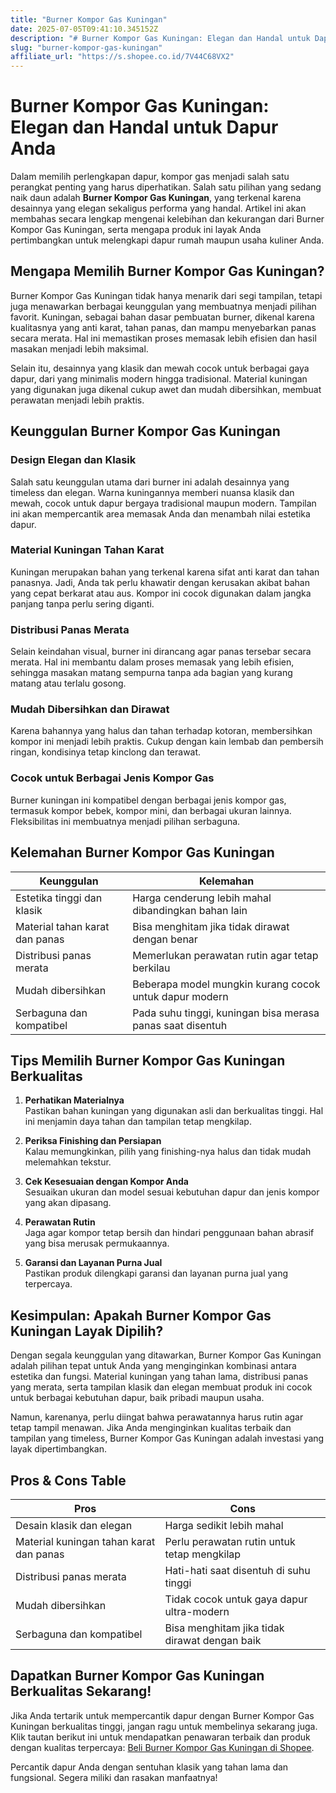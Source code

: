 ```yaml
---
title: "Burner Kompor Gas Kuningan"
date: 2025-07-05T09:41:10.345152Z
description: "# Burner Kompor Gas Kuningan: Elegan dan Handal untuk Dapur Anda..."
slug: "burner-kompor-gas-kuningan"
affiliate_url: "https://s.shopee.co.id/7V44C68VX2"
---
```

# Burner Kompor Gas Kuningan: Elegan dan Handal untuk Dapur Anda

Dalam memilih perlengkapan dapur, kompor gas menjadi salah satu perangkat penting yang harus diperhatikan. Salah satu pilihan yang sedang naik daun adalah **Burner Kompor Gas Kuningan**, yang terkenal karena desainnya yang elegan sekaligus performa yang handal. Artikel ini akan membahas secara lengkap mengenai kelebihan dan kekurangan dari Burner Kompor Gas Kuningan, serta mengapa produk ini layak Anda pertimbangkan untuk melengkapi dapur rumah maupun usaha kuliner Anda.

## Mengapa Memilih Burner Kompor Gas Kuningan?

Burner Kompor Gas Kuningan tidak hanya menarik dari segi tampilan, tetapi juga menawarkan berbagai keunggulan yang membuatnya menjadi pilihan favorit. Kuningan, sebagai bahan dasar pembuatan burner, dikenal karena kualitasnya yang anti karat, tahan panas, dan mampu menyebarkan panas secara merata. Hal ini memastikan proses memasak lebih efisien dan hasil masakan menjadi lebih maksimal.

Selain itu, desainnya yang klasik dan mewah cocok untuk berbagai gaya dapur, dari yang minimalis modern hingga tradisional. Material kuningan yang digunakan juga dikenal cukup awet dan mudah dibersihkan, membuat perawatan menjadi lebih praktis.

## Keunggulan Burner Kompor Gas Kuningan

### Design Elegan dan Klasik

Salah satu keunggulan utama dari burner ini adalah desainnya yang timeless dan elegan. Warna kuningannya memberi nuansa klasik dan mewah, cocok untuk dapur bergaya tradisional maupun modern. Tampilan ini akan mempercantik area memasak Anda dan menambah nilai estetika dapur.

### Material Kuningan Tahan Karat

Kuningan merupakan bahan yang terkenal karena sifat anti karat dan tahan panasnya. Jadi, Anda tak perlu khawatir dengan kerusakan akibat bahan yang cepat berkarat atau aus. Kompor ini cocok digunakan dalam jangka panjang tanpa perlu sering diganti.

### Distribusi Panas Merata

Selain keindahan visual, burner ini dirancang agar panas tersebar secara merata. Hal ini membantu dalam proses memasak yang lebih efisien, sehingga masakan matang sempurna tanpa ada bagian yang kurang matang atau terlalu gosong.

### Mudah Dibersihkan dan Dirawat

Karena bahannya yang halus dan tahan terhadap kotoran, membersihkan kompor ini menjadi lebih praktis. Cukup dengan kain lembab dan pembersih ringan, kondisinya tetap kinclong dan terawat.

### Cocok untuk Berbagai Jenis Kompor Gas

Burner kuningan ini kompatibel dengan berbagai jenis kompor gas, termasuk kompor bebek, kompor mini, dan berbagai ukuran lainnya. Fleksibilitas ini membuatnya menjadi pilihan serbaguna.

## Kelemahan Burner Kompor Gas Kuningan

| Keunggulan                          | Kelemahan                                              |
|-------------------------------------|--------------------------------------------------------|
| Estetika tinggi dan klasik        | Harga cenderung lebih mahal dibandingkan bahan lain  |
| Material tahan karat dan panas     | Bisa menghitam jika tidak dirawat dengan benar      |
| Distribusi panas merata            | Memerlukan perawatan rutin agar tetap berkilau       |
| Mudah dibersihkan                  | Beberapa model mungkin kurang cocok untuk dapur modern |
| Serbaguna dan kompatibel          | Pada suhu tinggi, kuningan bisa merasa panas saat disentuh |

## Tips Memilih Burner Kompor Gas Kuningan Berkualitas

1. **Perhatikan Materialnya**  
Pastikan bahan kuningan yang digunakan asli dan berkualitas tinggi. Hal ini menjamin daya tahan dan tampilan tetap mengkilap.

2. **Periksa Finishing dan Persiapan**  
Kalau memungkinkan, pilih yang finishing-nya halus dan tidak mudah melemahkan tekstur.

3. **Cek Kesesuaian dengan Kompor Anda**  
Sesuaikan ukuran dan model sesuai kebutuhan dapur dan jenis kompor yang akan dipasang.

4. **Perawatan Rutin**  
Jaga agar kompor tetap bersih dan hindari penggunaan bahan abrasif yang bisa merusak permukaannya.

5. **Garansi dan Layanan Purna Jual**  
Pastikan produk dilengkapi garansi dan layanan purna jual yang terpercaya.

## Kesimpulan: Apakah Burner Kompor Gas Kuningan Layak Dipilih?

Dengan segala keunggulan yang ditawarkan, Burner Kompor Gas Kuningan adalah pilihan tepat untuk Anda yang menginginkan kombinasi antara estetika dan fungsi. Material kuningan yang tahan lama, distribusi panas yang merata, serta tampilan klasik dan elegan membuat produk ini cocok untuk berbagai kebutuhan dapur, baik pribadi maupun usaha.

Namun, karenanya, perlu diingat bahwa perawatannya harus rutin agar tetap tampil menawan. Jika Anda menginginkan kualitas terbaik dan tampilan yang timeless, Burner Kompor Gas Kuningan adalah investasi yang layak dipertimbangkan.

## Pros & Cons Table

| Pros                                   | Cons                                              |
|----------------------------------------|---------------------------------------------------|
| Desain klasik dan elegan             | Harga sedikit lebih mahal                       |
| Material kuningan tahan karat dan panas | Perlu perawatan rutin untuk tetap mengkilap |
| Distribusi panas merata              | Hati-hati saat disentuh di suhu tinggi          |
| Mudah dibersihkan                    | Tidak cocok untuk gaya dapur ultra-modern     |
| Serbaguna dan kompatibel            | Bisa menghitam jika tidak dirawat dengan baik |

## Dapatkan Burner Kompor Gas Kuningan Berkualitas Sekarang!

Jika Anda tertarik untuk mempercantik dapur dengan Burner Kompor Gas Kuningan berkualitas tinggi, jangan ragu untuk membelinya sekarang juga. Klik tautan berikut ini untuk mendapatkan penawaran terbaik dan produk dengan kualitas terpercaya: [Beli Burner Kompor Gas Kuningan di Shopee](https://s.shopee.co.id/7V44C68VX2).

Percantik dapur Anda dengan sentuhan klasik yang tahan lama dan fungsional. Segera miliki dan rasakan manfaatnya!